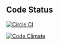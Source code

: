 ## Code Status 

[![Circle CI](https://circleci.com/gh/olezhek85/OOP-in-Ruby/tree/master.svg?style=svg)](https://circleci.com/gh/olezhek85/OOP-in-Ruby/tree/master)

[![Code Climate](https://codeclimate.com/github/olezhek85/OOP-in-Ruby/badges/gpa.svg)](https://codeclimate.com/github/olezhek85/OOP-in-Ruby)
